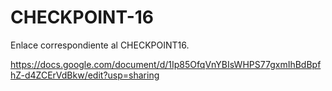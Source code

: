 # CHECKPOINT-16

Enlace correspondiente al CHECKPOINT16.


https://docs.google.com/document/d/1Ip85OfqVnYBIsWHPS77gxmIhBdBpfhZ-d4ZCErVdBkw/edit?usp=sharing

